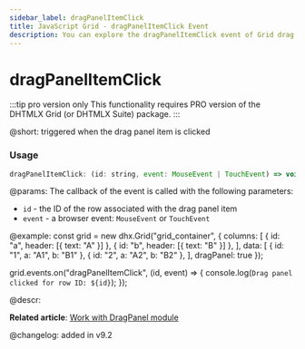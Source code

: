 ```yaml
---
sidebar_label: dragPanelItemClick
title: JavaScript Grid - dragPanelItemClick Event 
description: You can explore the dragPanelItemClick event of Grid drag panel in the documentation of the DHTMLX JavaScript UI library. Browse developer guides and API reference, try out code examples and live demos, and download a free 30-day evaluation version of DHTMLX Suite.
---
```


# dragPanelItemClick

:::tip pro version only 
This functionality requires PRO version of the DHTMLX Grid (or DHTMLX Suite) package.
:::

@short: triggered when the drag panel item is clicked

### Usage

~~~jsx
dragPanelItemClick: (id: string, event: MouseEvent | TouchEvent) => void;
~~~

@params:
The callback of the event is called with the following parameters:

- `id` - the ID of the row associated with the drag panel item
- `event` - a browser event: `MouseEvent` or `TouchEvent`

@example:
const grid = new dhx.Grid("grid_container", {
    columns: [
        { id: "a", header: [{ text: "A" }] },
        { id: "b", header: [{ text: "B" }] },
    ],
    data: [
        { id: "1", a: "A1", b: "B1" },
        { id: "2", a: "A2", b: "B2" },
    ],
    dragPanel: true
});

grid.events.on("dragPanelItemClick", (id, event) => {
    console.log(`Drag panel clicked for row ID: ${id}`);
});

@descr:

**Related article**: [Work with DragPanel module](grid/usage_dragpanel.md)

@changelog:
added in v9.2